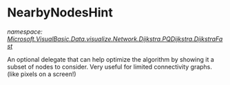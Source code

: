 ﻿# NearbyNodesHint
_namespace: [Microsoft.VisualBasic.Data.visualize.Network.Dijkstra.PQDijkstra.DijkstraFast](./index.md)_

An optional delegate that can help optimize the algorithm 
 by showing it a subset of nodes to consider. Very useful 
 for limited connectivity graphs. (like pixels on a screen!)




